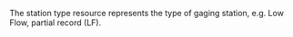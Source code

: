 The station type resource represents the type of gaging station, e.g. Low Flow, partial record (LF).